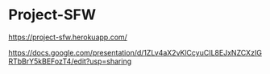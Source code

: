 # Project-SFW

https://project-sfw.herokuapp.com/

https://docs.google.com/presentation/d/1ZLv4aX2vKlCcyuCIL8EJxNZCXzIGRTbBrY5kBEFozT4/edit?usp=sharing



